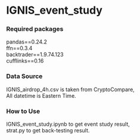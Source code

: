 # IGNIS_event_study

### Required packages
pandas==0.24.2 <br/>
ffn==0.3.4 <br/>
backtrader==1.9.74.123 <br/>
cufflinks==0.16 <br/> 

### Data Source
IGNIS_airdrop_4h.csv is taken from CryptoCompare, <br/>
All datetime is Eastern Time.

### How to Use
IGNIS_event_study.ipynb to get event study result, <br/>
strat.py to get back-testing result.
